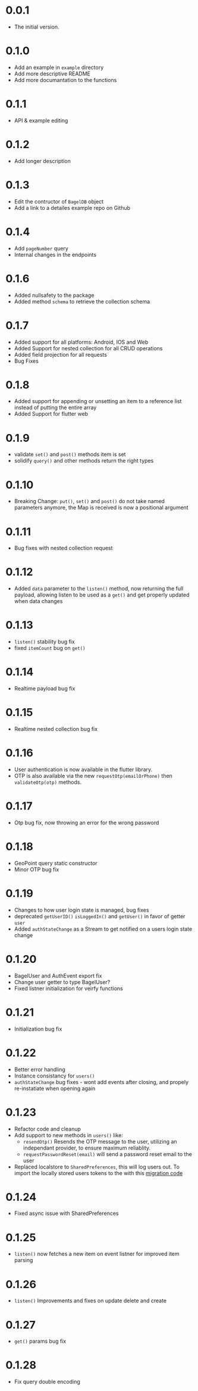 # 0.0.1

- The initial version.

# 0.1.0

- Add an example in `example` directory
- Add more descriptive README
- Add more documantation to the functions

# 0.1.1

- API & example editing

# 0.1.2

- Add longer description

# 0.1.3

- Edit the contructor of `BagelDB` object
- Add a link to a detailes example repo on Github

# 0.1.4

- Add `pageNumber` query
- Internal changes in the endpoints

# 0.1.6

- Added nullsafety to the package
- Added method `schema` to retrieve the collection schema

# 0.1.7

- Added support for all platforms: Android, IOS and Web
- Added Support for nested collection for all CRUD operations
- Added field projection for all requests
- Bug Fixes

# 0.1.8

- Added support for appending or unsetting an item to a reference list instead of putting the entire array
- Added Support for flutter web

# 0.1.9

- validate `set()` and `post()` methods item is set
- solidify `query()` and other methods return the right types

# 0.1.10

- Breaking Change: `put()`, `set()` and `post()` do not take named parameters anymore, the Map is received is now a positional argument

# 0.1.11

- Bug fixes with nested collection request

# 0.1.12

- Added `data` parameter to the `listen()` method, now returning the full payload, allowing listen to be used as a `get()` and get properly updated when data changes

# 0.1.13

- `listen()` stability bug fix
- fixed `itemCount` bug on `get()`

# 0.1.14

- Realtime payload bug fix

# 0.1.15

- Realtime nested collection bug fix

# 0.1.16

- User authentication is now available in the flutter library.
- OTP is also available via the new `requestOtp(emailOrPhone)` then `validateOtp(otp)` methods.

# 0.1.17

- Otp bug fix, now throwing an error for the wrong password

# 0.1.18

- GeoPoint query static constructor
- Minor OTP bug fix

# 0.1.19

- Changes to how user login state is managed, bug fixes
- deprecated `getUserID()` `isLoggedIn()` and `getUser()` in favor of getter `user`
- Added `authStateChange` as a Stream to get notified on a users login state change

# 0.1.20

- BagelUser and AuthEvent export fix
- Change user getter to type BagelUser?
- Fixed listner initialization for veirfy functions

# 0.1.21

- Initialization bug fix

# 0.1.22

- Better error handling
- Instance consistancy for `users()`
- `authStateChange` bug fixes - wont add events after closing, and propely re-instatiate when opening again

# 0.1.23

- Refactor code and cleanup
- Add support to new methods in `users()` like:
    - `resendOtp()` Resends the OTP message to the user, utilizing an independant provider, to ensure maximum reliablity.
    - `requestPasswordReset(email)` will send a password reset email to the user
- Replaced localstore to `SharedPreferences`, this will log users out. To import the locally stored users tokens to the with this [migration code](https://github.com/bageldb/migrate_stored_users)


# 0.1.24

- Fixed async issue with SharedPreferences

# 0.1.25

- `listen()` now fetches a new item on event listner for improved item parsing

# 0.1.26

- `listen()` Improvements and fixes on update delete and create

# 0.1.27

- `get()` params bug fix

# 0.1.28

- Fix query double encoding